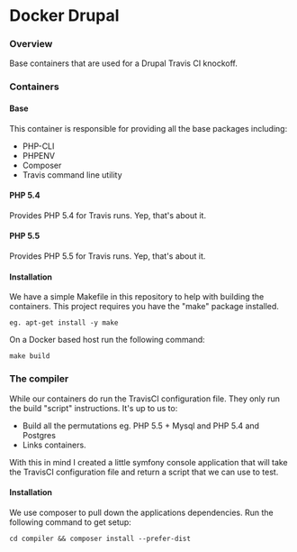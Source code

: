 Docker Drupal
=============

### Overview

Base containers that are used for a Drupal Travis CI knockoff.

### Containers

#### Base

This container is responsible for providing all the base packages including:

* PHP-CLI
* PHPENV
* Composer
* Travis command line utility

#### PHP 5.4

Provides PHP 5.4 for Travis runs. Yep, that's about it.

#### PHP 5.5

Provides PHP 5.5 for Travis runs. Yep, that's about it.

#### Installation

We have a simple Makefile in this repository to help with building the
containers. This project requires you have the "make" package installed.

```
eg. apt-get install -y make

```

On a Docker based host run the following command:

```
make build
```

### The compiler

While our containers do run the TravisCI configuration file. They only run the
build "script" instructions. It's up to us to:

* Build all the permutations eg. PHP 5.5 + Mysql and PHP 5.4 and Postgres
* Links containers.

With this in mind I created a little symfony console application that will take
the TravisCI configuration file and return a script that we can use to test.

#### Installation

We use composer to pull down the applications dependencies. Run the following
command to get setup:

```
cd compiler && composer install --prefer-dist
```
